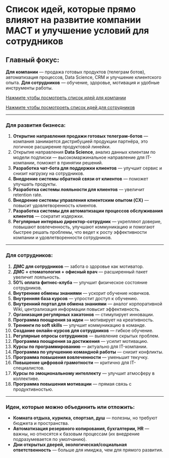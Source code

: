 # Список идей, которые прямо влияют на развитие компании МАСТ и улучшение условий для сотрудников


## **Главный фокус:**  
**Для компании** — продажа готовых продуктов (телеграм ботов), автоматизация процессов, Data Science, CRM и улучшение клиентского опыта.
**Для сотрудников** — обучение, здоровье, мотивация и удобные инструменты работы.

[Нажмите чтобы посмотреть список идей для компании](https://github.com/SBRDIGITAL/mast_new_idea_list/tree/main/Для%20развития%20бизнеса)

[Нажмите чтобы посмотроеть список идей для сотрудников](https://github.com/SBRDIGITAL/mast_new_idea_list/tree/main/Для%20сотрудников)

---
### **Для развития бизнеса:**
1. **Открытие направления продажи готовых телеграм-ботов** — компания занимается дистрибуцией продукции партнёра, это логичное расширение продуктовой линейки.  
2. Открытие направления **Data Science**, анализ данных клиентам по модели подписки — высокомаржинальное направление для IT-компании, поможет в принятии решений.
3. **Разработка чат-бота для поддержки клиентов** — улучшит сервис и снизит нагрузку на сотрудников. 
4. **Внедрение системы обратной связи от клиентов** — поможет улучшать продукты.  
5. **Разработка системы лояльности для клиентов** — увеличит retention rate.  
6. **Внедрение системы управления клиентским опытом (CX)** — повысит удовлетворенность клиентов. 
7. **Разработка системы для автоматизации процессов обслуживания клиентов** — сократит издержки.
8. **Регулярные интервью директор-сотрудник** — укрепляют доверие, повышают вовлеченность, улучшают коммуникацию и помогают быстрее решать проблемы, что ведет к росту эффективности компании и удовлетворенности сотрудников.

---
### **Для сотрудников:**
1. **ДМС для сотрудников** — забота о здоровье как мотиватор.  
2. **ДМС + стоматология + офисный врач** — расширенный пакет увеличит лояльность. 
3. **50% оплата фитнес-клуба** — улучшит физическое состояние сотрудников.  
4. **Внутренние обмены знаниями** — ускорит обучение новичков.  
5. **Внутренняя база курсов** — упростит доступ к обучению.  
6. **Внутренний портал для обмена знаниями** — аналог корпоративной Wiki, централизация информации повысит эффективность.  
7. **Организация регулярных хакатонов** — стимулирует инновации.  
8. **Программа поощрения за идеи** — мотивирует на креативность.  
9. **Тренинги по soft skills** — улучшит коммуникацию в команде.  
10. **Создание онлайн-курсов для сотрудников** — гибкое обучение.    
11. **Регулярные опросы сотрудников** — выявление скрытых проблем.  
12. **Программа поощрения за достижения** — усилит мотивацию.  
13. **Курсы по программированию** — актуально для IT-компании.  
14. **Программа по улучшению командной работы** — снизит конфликты.  
15. **Программа повышения вовлеченности** — уменьшит текучку.  
16. **Повышение цифровой грамотности** — критично для IT-специалистов.  
17. **Курсы по эмоциональному интеллекту** — улучшит атмосферу в коллективе.  
18. **Программа повышения мотивации** — прямая связь с продуктивностью.  

---
### **Идеи, которые можно объединить или отложить:**
- **Комната отдыха, курилка, спортзал, душ** — полезны, но требуют бюджета и пространства.  
- **Автоматизация резервного копирования, бухгалтерии, HR** — важны, но относятся к базовым процессам (их внедрение подразумевается по умолчанию).  
- **Дни открытых дверей, экологическая/социальная ответственность** — больше для имиджа, чем для прямого развития.
